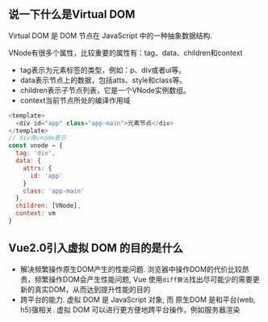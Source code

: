 ## 说一下什么是Virtual DOM
Virtual DOM 是 DOM 节点在 JavaScript 中的一种抽象数据结构. 

VNode有很多个属性，比较重要的属性有：tag、data、children和context
* tag表示为元素标签的类型，例如：p、div或者ul等。
* data表示节点上的数据，包括atts、style和class等。
* children表示子节点列表，它是一个VNode实例数组。
* context当前节点所处的编译作用域
```js
<template>
  <div id="app" class="app-main">元素节点</div>
</template>
// div用vnode表示
const vnode = {
  tag: 'div',
  data: {
    attrs: {
      id: 'app'
    }
    class: 'app-main'
  },
  children: [VNode],
  context: vm
}
```

## Vue2.0引入虚拟 DOM 的目的是什么
* 解决频繁操作原生DOM产生的性能问题. 浏览器中操作DOM的代价比较昂贵，频繁操作DOM会产生性能问题, Vue 使用<code>diff算法</code>找出尽可能少的需要更新的真实DOM，从而达到提升性能的目的
* 跨平台的能力. 虚拟 DOM 是 JavaScript 对象, 而 原生DOM 是和平台(web, h5)强相关. 虚拟 DOM 可以进行更方便地跨平台操作，例如服务器渲染

